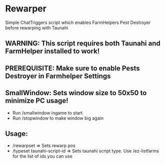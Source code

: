 # Rewarper
Simple ChatTriggers script which enables FarmHelpers Pest Destroyer before rewarping with Taunahi

## WARNING: This script requires both Taunahi and FarmHelper installed to work!
## PREREQUISITE: Make sure to enable Pests Destroyer in Farmhelper Settings

## SmallWindow: Sets window size to 50x50 to minimize PC usage!
- Run /smallwindow ingame to start
- Run /stopwindow to make window big again

## Usage:
- /rewarpset => Sets rewarp pos
- /typeset taunahi-script-id => Sets taunahi script type. Use /ez-listfarms for the list of ids you can use
